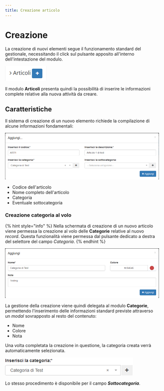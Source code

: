```yaml
---
title: Creazione articolo
---
```


# Creazione

La creazione di nuovi elementi segue il funzionamento standard del gestionale, necessitando il click sul pulsante apposito all'interno dell'intestazione del modulo.

![Screenshot creazione articoli](../../../.gitbook/assets/add-articoli.PNG)

Il modulo **Articoli** presenta quindi la possibilità di inserire le informazioni complete relative alla nuova attività da creare.

## Caratteristiche

Il sistema di creazione di un nuovo elemento richiede la compilazione di alcune informazioni fondamentali:

![Screenshot creazione articoli](../../../.gitbook/assets/add.png)

* Codice dell'articolo
* Nome completo dell'articolo
* Categoria
* Eventuale sottocategoria

### Creazione categoria al volo

{% hint style="info" %}
Nella schermata di creazione di un nuovo articolo viene permessa la creazione al volo delle **Categorie** relative al nuovo _record_. Questa funzionalità viene permessa dal pulsante dedicato a destra del selettore del campo _Categoria_.
{% endhint %}

![Screenshot creazione categoria al volo](../../../.gitbook/assets/fast-add.png)

La gestione della creazione viene quindi delegata al modulo **Categorie**, permettendo l'inserimento delle informazioni standard previste attraverso un _modal_ sovrapposto al resto del contenuto:

* Nome
* Colore
* Nota

Una volta completata la creazione in questione, la categoria creata verrà automaticamente selezionata.

![Screenshot categoria selezionata](../../../.gitbook/assets/auto-select.png)

Lo stesso procedimento è disponibile per il campo _**Sottocategoria**_.

